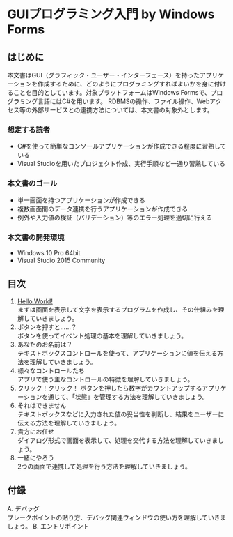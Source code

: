 GUIプログラミング入門 by Windows Forms
=====

## はじめに

本文書はGUI（グラフィック・ユーザー・インターフェース）を持ったアプリケーションを作成するために、どのようにプログラミングすればよいかを身に付けることを目的としています。対象プラットフォームはWindows Formsで、プログラミング言語にはC#を用います。
RDBMSの操作、ファイル操作、Webアクセス等の外部サービスとの連携方法については、本文書の対象外とします。

### 想定する読者
- C#を使って簡単なコンソールアプリケーションが作成できる程度に習熟している
- Visual Studioを用いたプロジェクト作成、実行手順など一通り習熟している

### 本文書のゴール
- 単一画面を持つアプリケーションが作成できる
- 複数画面間のデータ連携を行うアプリケーションが作成できる
- 例外や入力値の検証（バリデーション）等のエラー処理を適切に行える

### 本文書の開発環境
- Windows 10 Pro 64bit
- Visual Studio 2015 Community

## 目次

1. [Hello World!](doc/01-hello-world.md)  
	まずは画面を表示して文字を表示するプログラムを作成し、その仕組みを理解していきましょう。
2. ボタンを押すと……？  
	ボタンを使ってイベント処理の基本を理解していきましょう。
3. あなたのお名前は？  
	テキストボックスコントロールを使って、アプリケーションに値を伝える方法を理解していきましょう。
4. 様々なコントロールたち  
    アプリで使う主なコントロールの特徴を理解していきましょう。
5. クリック！クリック！
    ボタンを押したら数字がカウントアップするアプリケーションを通じて、「状態」を管理する方法を理解していきましょう。  
6. それはできません  
    テキストボックスなどに入力された値の妥当性を判断し、結果をユーザーに伝える方法を理解していきましょう。  
7. 貴方にお任せ  
    ダイアログ形式で画面を表示して、処理を交代する方法を理解していきましょう。
8. 一緒にやろう  
    2つの画面で連携して処理を行う方法を理解していきましょう。

## 付録
A. デバッグ  
    ブレークポイントの貼り方、デバッグ関連ウィンドウの使い方を理解していきましょう。
B. エントリポイント